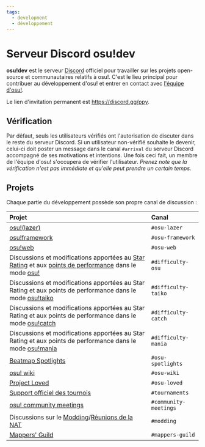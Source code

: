 ```yaml
---
tags:
  - development
  - développement
---
```


# Serveur Discord osu!dev

**osu!dev** est le serveur [Discord](https://discordapp.com) officiel pour travailler sur les projets open-source et communautaires relatifs à osu!. C'est le lieu principal pour contribuer au développement d'osu! et entrer en contact avec [l'équipe d'osu!](/wiki/People/The_Team).

Le lien d'invitation permanent est <https://discord.gg/ppy>.

## Vérification

Par défaut, seuls les utilisateurs vérifiés ont l'autorisation de discuter dans le reste du serveur Discord. Si un utilisateur non-vérifié souhaite le devenir, celui-ci doit poster un message dans le canal `#arrival` du serveur Discord accompagné de ses motivations et intentions. Une fois ceci fait, un membre de l'équipe d'osu! s'occupera de vérifier l'utilisateur. *Prenez note que la vérification n'est pas immédiate et qu'elle peut prendre un certain temps.*

## Projets

Chaque partie du développement possède son propre canal de discussion :

| Projet | Canal |
| :-- | :-- |
| [osu!(lazer)](https://github.com/ppy/osu) | `#osu-lazer` |
| [osu!framework](https://github.com/ppy/osu-framework) | `#osu-framework` |
| [osu!web](https://github.com/ppy/osu-web) | `#osu-web` |
| Discussions et modifications apportées au [Star Rating](/wiki/Beatmapping/Star_rating) et aux [points de performance](/wiki/Performance_points) dans le mode [osu!](/wiki/Game_mode/osu!) | `#difficulty-osu` |
| Discussions et modifications apportées au Star Rating et aux points de performance dans le mode [osu!taiko](/wiki/Game_mode/osu!taiko) | `#difficulty-taiko` |
| Discussions et modifications apportées au Star Rating et aux points de performance dans le mode [osu!catch](/wiki/Game_mode/osu!catch) | `#difficulty-catch` |
| Discussions et modifications apportées au Star Rating et aux points de performance dans le mode [osu!mania](/wiki/Game_mode/osu!mania) | `#difficulty-mania` |
| [Beatmap Spotlights](/wiki/Beatmap_Spotlights) | `#osu-spotlights` |
| [osu! wiki](https://github.com/ppy/osu-wiki) | `#osu-wiki` |
| [Project Loved](/wiki/Community/Project_Loved) | `#osu-loved` |
| [Support officiel des tournois](/wiki/Tournaments/Official_support) | `#tournaments` |
| [osu! community meetings](/wiki/Community/osu!_community_meetings) | `#community-meetings` |
| Discussions sur le [Modding](/wiki/Modding)/[Réunions de la NAT](/wiki/Modding/NAT_meetings) | `#modding` |
| [Mappers' Guild](/wiki/Community/Mappers_Guild) | `#mappers-guild` |
